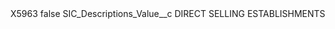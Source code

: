 <?xml version="1.0" encoding="UTF-8"?>
<CustomMetadata xmlns="http://soap.sforce.com/2006/04/metadata" xmlns:xsi="http://www.w3.org/2001/XMLSchema-instance" xmlns:xsd="http://www.w3.org/2001/XMLSchema">
    <label>X5963</label>
    <protected>false</protected>
    <values>
        <field>SIC_Descriptions_Value__c</field>
        <value xsi:type="xsd:string">DIRECT SELLING ESTABLISHMENTS</value>
    </values>
</CustomMetadata>
